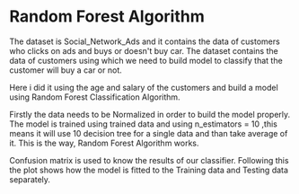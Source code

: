# Random Forest Algorithm
The dataset is Social_Network_Ads and it contains the data of customers who clicks on ads and buys or doesn't buy car. 
The dataset contains the data of customers using which we need to build model to classify that the customer will buy a car or not.

Here i did it using the age and salary of the customers and build a model using Random Forest Classification Algorithm.

Firstly the data needs to be Normalized in order to build the model properly. The model is trained using trained data and using n_estimators = 10
,this means it will use 10 decision tree for a single data and than take average of it. This is the way, Random Forest Algorithm works.

Confusion matrix is used to know the results of our classifier. Following this the plot shows how the model is fitted to the Training data 
and Testing data separately.
